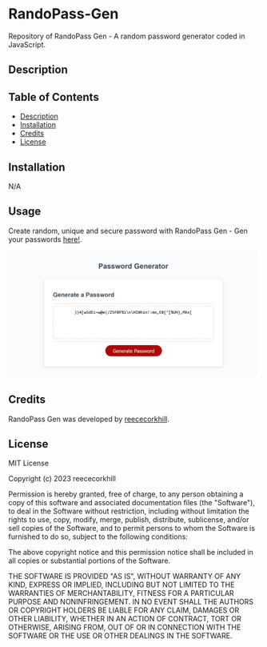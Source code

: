 # RandoPass-Gen
Repository of RandoPass Gen - A random password generator coded in JavaScript.

## Description


## Table of Contents

- [Description](#description)
- [Installation](#installation)
- [Credits](#credits)
- [License](#license)

## Installation

N/A

## Usage

Create random, unique and secure password with RandoPass Gen - Gen your passwords <a href="https://reececorkhill.github.io/RandoPass-Gen/"> here!</a>.

![Screenshot of finance calculator homepage.](images/RandoPass-Gen.PNG)

## Credits

RandoPass Gen was developed by <a href="https://github.com/reececorkhill">reececorkhill</a>.

## License

MIT License

Copyright (c) 2023 reececorkhill

Permission is hereby granted, free of charge, to any person obtaining a copy
of this software and associated documentation files (the "Software"), to deal
in the Software without restriction, including without limitation the rights
to use, copy, modify, merge, publish, distribute, sublicense, and/or sell
copies of the Software, and to permit persons to whom the Software is
furnished to do so, subject to the following conditions:

The above copyright notice and this permission notice shall be included in all
copies or substantial portions of the Software.

THE SOFTWARE IS PROVIDED "AS IS", WITHOUT WARRANTY OF ANY KIND, EXPRESS OR
IMPLIED, INCLUDING BUT NOT LIMITED TO THE WARRANTIES OF MERCHANTABILITY,
FITNESS FOR A PARTICULAR PURPOSE AND NONINFRINGEMENT. IN NO EVENT SHALL THE
AUTHORS OR COPYRIGHT HOLDERS BE LIABLE FOR ANY CLAIM, DAMAGES OR OTHER
LIABILITY, WHETHER IN AN ACTION OF CONTRACT, TORT OR OTHERWISE, ARISING FROM,
OUT OF OR IN CONNECTION WITH THE SOFTWARE OR THE USE OR OTHER DEALINGS IN THE
SOFTWARE.

